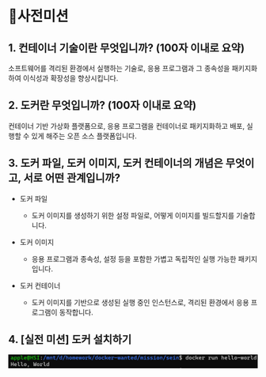 # 📖사전미션

## 1. 컨테이너 기술이란 무엇입니까? (100자 이내로 요약)

소프트웨어를 격리된 환경에서 실행하는 기술로, 응용 프로그램과 그 종속성을 패키지화하여 이식성과 확장성을 향상시킵니다.


## 2. 도커란 무엇입니까? (100자 이내로 요약)

컨테이너 기반 가상화 플랫폼으로, 응용 프로그램을 컨테이너로 패키지화하고 배포, 실행할 수 있게 해주는 오픈 소스 플랫폼입니다.


## 3. 도커 파일, 도커 이미지, 도커 컨테이너의 개념은 무엇이고, 서로 어떤 관계입니까?

* 도커 파일
  * 도커 이미지를 생성하기 위한 설정 파일로, 어떻게 이미지를 빌드할지를 기술합니다.

* 도커 이미지
  * 응용 프로그램과 종속성, 설정 등을 포함한 가볍고 독립적인 실행 가능한 패키지입니다. 

* 도커 컨테이너
  * 도커 이미지를 기반으로 생성된 실행 중인 인스턴스로, 격리된 환경에서 응용 프로그램이 동작합니다.


## 4. [실전 미션] 도커 설치하기
![mission](./mission.png)

